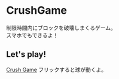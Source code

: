 # CrushGame
制限時間内にブロックを破壊しまくるゲーム。  
スマホでもできるよ！  
## Let's play!
<a href="https://hrtk91.github.io/CrushGame/" target="_blank">Crush Game</a>
フリックすると球が動くよ。  
